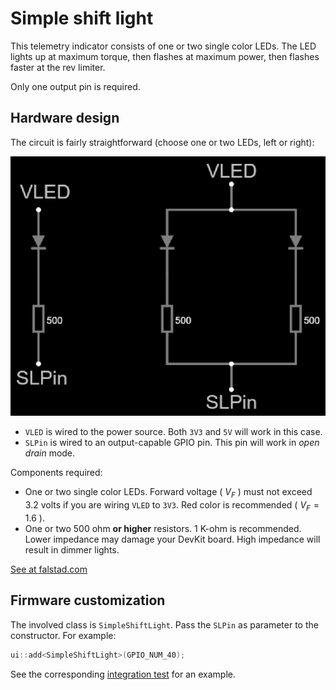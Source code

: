 # Simple shift light

This telemetry indicator consists of one or two single color LEDs.
The LED lights up at maximum torque,
then flashes at maximum power,
then flashes faster at the rev limiter.

Only one output pin is required.

## Hardware design

The circuit is fairly straightforward
(choose one or two LEDs, left or right):

![Circuit design](./SimpleShiftLight.png)

- `VLED` is wired to the power source.
  Both `3V3` and `5V` will work in this case.
- `SLPin` is wired to an output-capable GPIO pin.
  This pin will work in *open drain* mode.

Components required:

- One or two single color LEDs.
  Forward voltage ( $V_F$ ) must not exceed 3.2 volts
  if you are wiring `VLED` to `3V3`.
  Red color is recommended ( $V_F=1.6$ ).
- One or two 500 ohm **or higher** resistors.
  1 K-ohm is recommended.
  Lower impedance may damage your DevKit board.
  High impedance will result in dimmer lights.

[See at falstad.com](https://falstad.com/circuit/circuitjs.html?ctz=CQAgjCAMB0l3BWcMBMcUHYMGZIA4UA2ATmIxAUgoqoQFMBaMMAKACcRCAWcQq7kJhRQakFgBNOPPPx5g+gkOLoAzAIYBXADYAXFgA8QXCIULJsnYkcE8AagBkAogBEDIbGZTE8yKrgg8KDwAyvYACgCWAHZumBZcfthIXPE2IA4uEoJBIDLZcgrCyuraehwoOfJUFYEYwrRwsXXuKD7YHu7YAWmhkTGS2HjSfkO81Uqqmrrs7qNVs7X1oiwA7vmCzbiLUKvukNtbezxia4dCCxv1uzW5fvu3O6f3eYPDj0cPh1w+YkA)

## Firmware customization

The involved class is `SimpleShiftLight`.
Pass the `SLPin` as parameter to the constructor.
For example:

```c++
ui::add<SimpleShiftLight>(GPIO_NUM_40);
```

See the corresponding
[integration test](../../../../src/QualityControl/IntegrationTests/TelemetryIntegrationTest/TelemetryIntegrationTest.ino)
for an example.
